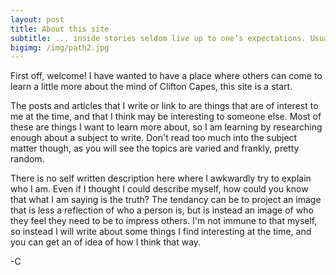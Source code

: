 ```yaml
---
layout: post
title: About this site
subtitle: ... inside stories seldom live up to one’s expectations. Usually they are grubby little things, reducing down to the basest of motives when all is known. Conjectures and illusions are often the better possessions. ― Roger Zelazny
bigimg: /img/path2.jpg
---
```


First off, welcome! I have wanted to have a place where others can come to learn a little more about the mind of Clifton Capes, this site is a start.

The posts and articles that I write or link to are things that are of interest to me at the time, and that I think may be interesting to someone else. Most of these are things I want to learn more about, so I am learning by researching enough about a subject to write. Don't read too much into the subject matter though, as you will see the topics are varied and frankly, pretty random.

There is no self written description here where I awkwardly try to explain who I am. Even if I thought I could describe myself, how could you know that what I am saying is the truth? The tendancy can be to project an image that is less a reflection of who a person is, but is instead an image of who they feel they need to be to impress others. I'm not immune to that myself, so instead I will write about some things I find interesting at the time, and you can get an of idea of how I think that way.

-C
